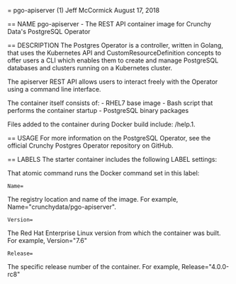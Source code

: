 = pgo-apiserver (1)
Jeff McCormick
August 17, 2018

== NAME
pgo-apiserver - The REST API container image for Crunchy Data's PostgreSQL Operator

== DESCRIPTION
The Postgres Operator is a controller, written in Golang, that uses the Kubernetes API and CustomResourceDefinition concepts to offer users a CLI which enables them to create and manage PostgreSQL databases and clusters running on a Kubernetes cluster.

The apiserver REST API allows users to interact freely with the Operator using a command line interface.

The container itself consists of:
    - RHEL7 base image
    - Bash script that performs the container startup
    - PostgreSQL binary packages

Files added to the container during Docker build include: /help.1.

== USAGE
For more information on the PostgreSQL Operator, see the official Crunchy Postgres Operator repository on GitHub.

== LABELS
The starter container includes the following LABEL settings:

That atomic command runs the Docker command set in this label:

`Name=`

The registry location and name of the image. For example, Name="crunchydata/pgo-apiserver".

`Version=`

The Red Hat Enterprise Linux version from which the container was built. For example, Version="7.6"

`Release=`

The specific release number of the container. For example, Release="4.0.0-rc8"
